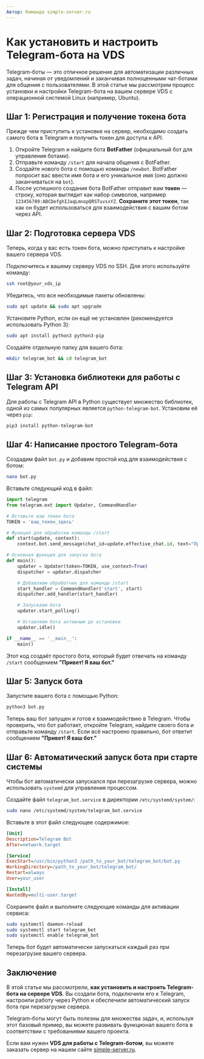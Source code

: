```yaml
---
Автор: Команда simple-server.ru
---
```


# Как установить и настроить Telegram-бота на VDS

Telegram-боты — это отличное решение для автоматизации различных задач, начиная от уведомлений и заканчивая полноценными чат-ботами для общения с пользователями. В этой статье мы рассмотрим процесс установки и настройки Telegram-бота на вашем сервере VDS с операционной системой Linux (например, Ubuntu).

## Шаг 1: Регистрация и получение токена бота

Прежде чем приступить к установке на сервер, необходимо создать самого бота в Telegram и получить токен для доступа к API.

1. Откройте Telegram и найдите бота **BotFather** (официальный бот для управления ботами).
2. Отправьте команду `/start` для начала общения с BotFather.
3. Создайте нового бота с помощью команды `/newbot`. BotFather попросит вас ввести имя бота и его уникальное имя (оно должно заканчиваться на `bot`).
4. После успешного создания бота BotFather отправит вам **токен** — строку, которая выглядит как набор символов, например `123456789:ABCDefghIJaqLmnopQRSTuvsxYZ`. **Сохраните этот токен**, так как он будет использоваться для взаимодействия с вашим ботом через API.

## Шаг 2: Подготовка сервера VDS

Теперь, когда у вас есть токен бота, можно приступать к настройке вашего сервера VDS.

Подключитесь к вашему серверу VDS по SSH. Для этого используйте команду:

```bash
ssh root@your_vds_ip
```

Убедитесь, что все необходимые пакеты обновлены:

```bash
sudo apt update && sudo apt upgrade
```

Установите Python, если он ещё не установлен (рекомендуется использовать Python 3):

```bash
sudo apt install python3 python3-pip
```

Создайте отдельную папку для вашего бота:

```bash
mkdir telegram_bot && cd telegram_bot
```

## Шаг 3: Установка библиотеки для работы с Telegram API

Для работы с Telegram API в Python существует множество библиотек, одной из самых популярных является `python-telegram-bot`. Установим её через `pip`:

```bash
pip3 install python-telegram-bot
```

## Шаг 4: Написание простого Telegram-бота

Создадим файл `bot.py` и добавим простой код для взаимодействия с ботом:

```bash
nano bot.py
```

Вставьте следующий код в файл:



```python [bot.py]
import telegram
from telegram.ext import Updater, CommandHandler

# Вставьте ваш токен бота
TOKEN = 'ваш_токен_здесь'

# Функция для обработки команды /start
def start(update, context):
    context.bot.send_message(chat_id=update.effective_chat.id, text="Привет! Я ваш бот.")

# Основная функция для запуска бота
def main():
    updater = Updater(token=TOKEN, use_context=True)
    dispatcher = updater.dispatcher

    # Добавляем обработчик для команды /start
    start_handler = CommandHandler('start', start)
    dispatcher.add_handler(start_handler)

    # Запускаем бота
    updater.start_polling()

    # Оставляем бота активным до остановки
    updater.idle()

if __name__ == '__main__':
    main()
```



Этот код создаёт простого бота, который будет отвечать на команду `/start` сообщением **"Привет! Я ваш бот."**

## Шаг 5: Запуск бота

Запустите вашего бота с помощью Python:

```bash
python3 bot.py
```

Теперь ваш бот запущен и готов к взаимодействию в Telegram. Чтобы проверить, что бот работает, откройте Telegram, найдите своего бота и отправьте команду `/start`. Если всё настроено правильно, бот ответит сообщением **"Привет! Я ваш бот."**

## Шаг 6: Автоматический запуск бота при старте системы

Чтобы бот автоматически запускался при перезагрузке сервера, можно использовать `systemd` для управления процессом.

Создайте файл `telegram_bot.service` в директории `/etc/systemd/system/`:

```bash
sudo nano /etc/systemd/system/telegram_bot.service
```

Вставьте в этот файл следующее содержимое:



```ini [/etc/systemd/system/telegram_bot.service]
[Unit]
Description=Telegram Bot
After=network.target

[Service]
ExecStart=/usr/bin/python3 /path_to_your_bot/telegram_bot/bot.py
WorkingDirectory=/path_to_your_bot/telegram_bot/
Restart=always
User=your_user

[Install]
WantedBy=multi-user.target
```



Сохраните файл и выполните следующие команды для активации сервиса:

```bash
sudo systemctl daemon-reload
sudo systemctl start telegram_bot
sudo systemctl enable telegram_bot
```

Теперь бот будет автоматически запускаться каждый раз при перезагрузке вашего сервера.

## Заключение

В этой статье мы рассмотрели, **как установить и настроить Telegram-бота на сервере VDS**. Вы создали бота, подключили его к Telegram, настроили работу через Python и обеспечили автоматический запуск бота при перезагрузке сервера.

Telegram-боты могут быть полезны для множества задач, и, используя этот базовый пример, вы можете развивать функционал вашего бота в соответствии с требованиями вашего проекта.

Если вам нужен **VDS для работы с Telegram-ботом**, вы можете заказать сервер на нашем сайте [simple-server.ru](https://simple-server.ru/).

